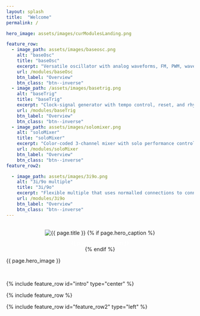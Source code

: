 ```yaml
---
layout: splash
title:  "Welcome"
permalink: /

hero_image: assets/images/curModulesLanding.png

feature_row:
  - image_path: assets/images/baseosc.png
    alt: "baseOsc"
    title: "baseOsc"
    excerpt: "Versatile oscillator with analog waveforms, FM, PWM, wavetable synthesis, regular and digital noise, quantization, and bit reduction."
    url: /modules/baseOsc
    btn_label: "Overview"
    btn_class: "btn--inverse"
  - image_path: /assets/images/basetrig.png
    alt: "baseTrig"
    title: "baseTrig"
    excerpt: "Clock-signal generator with tempo control, reset, and rhythmic divisions."
    url: /modules/baseTrig
    btn_label: "Overview"
    btn_class: "btn--inverse"
  - image_path: assets/images/solomixer.png
    alt: "soloMixer"
    title: "soloMixer"
    excerpt: "Color-coded 3-channel mixer with solo performance control, cascading outputs, and CV offset."
    url: /modules/soloMixer
    btn_label: "Overview"
    btn_class: "btn--inverse"
feature_row2:

  - image_path: assets/images/3i9o.png
    alt: "3i/9o multiple"
    title: "3i/9o"
    excerpt: "Flexible multiple that uses normalled connections to connect outputs."
    url: /modules/3i9o
    btn_label: "Overview"
    btn_class: "btn--inverse"
---
```

<br> 
<div style="text-align: center;">
  <img src="{{ page.hero_image }}" alt="{{ page.title }}" style="max-width: 85%; height: auto; display: inline-block;">
  {% if page.hero_caption %}
  <div style="margin-top: 10px; color: white;">{{ page.hero_caption }}</div>
  {% endif %}
</div>
  <p>{{ page.hero_image }}</p>
<br>  
    

{% include feature_row id="intro" type="center" %}
<br>

{% include feature_row %}

{% include feature_row id="feature_row2" type="left" %}
